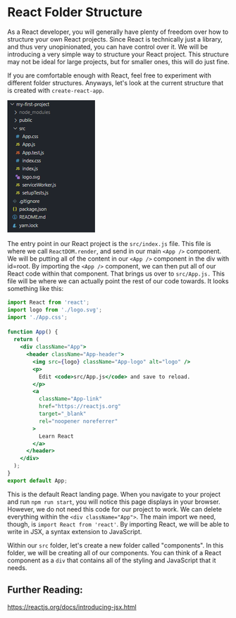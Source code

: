# React Folder Structure

As a React developer, you will generally have plenty of freedom over how to structure your own React projects. Since React is technically just a library, and thus very unopinionated, you can have control over it. We will be introducing a very simple way to structure your React project. This structure may not be ideal for large projects, but for smaller ones, this will do just fine.

If you are comfortable enough with React, feel free to experiment with different folder structures. Anyways, let's look at the current structure that is created with `create-react-app`.

<img src="../000_Captions/react-project-structure.png">

The entry point in our React project is the `src/index.js` file. This file is where we call `ReactDOM.render`, and send in our main `<App />` component. We will be putting all of the content in our `<App />` component in the div with id=root. By importing the `<App />` component, we can then put all of our React code within that component. That brings us over to `src/App.js.` This file will be where we can actually point the rest of our code towards. It looks something like this:
```jsx
import React from 'react';
import logo from './logo.svg';
import './App.css';
 
function App() {
  return (
    <div className="App">
      <header className="App-header">
        <img src={logo} className="App-logo" alt="logo" />
        <p>
          Edit <code>src/App.js</code> and save to reload.
        </p>
        <a
          className="App-link"
          href="https://reactjs.org"
          target="_blank"
          rel="noopener noreferrer"
        >
          Learn React
        </a>
      </header>
    </div>
  );
}
export default App;
```
This is the default React landing page. When you navigate to your project and run `npm run start`, you will notice this page displays in your browser. However, we do not need this code for our project to work. We can delete everything within the `<div className="App">`. The main import we need, though, is `import React from 'react'`. By importing React, we will be able to write in JSX, a syntax extension to JavaScript.

Within our `src` folder, let's create a new folder called "components". In this folder, we will be creating all of our components. You can think of a React component as a `div` that contains all of the styling and JavaScript that it needs.

## Further Reading:

https://reactjs.org/docs/introducing-jsx.html